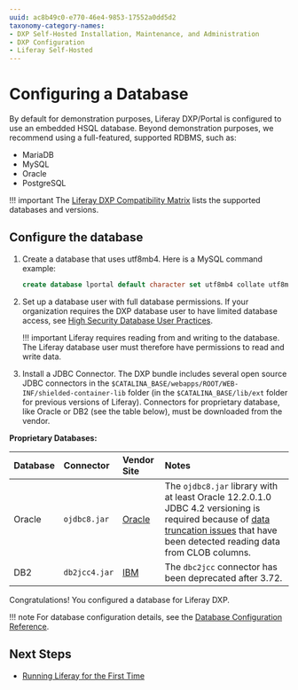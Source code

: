 ```yaml
---
uuid: ac8b49c0-e770-46e4-9853-17552a0dd5d2
taxonomy-category-names:
- DXP Self-Hosted Installation, Maintenance, and Administration
- DXP Configuration
- Liferay Self-Hosted
---
```

# Configuring a Database

By default for demonstration purposes, Liferay DXP/Portal is configured to use an embedded HSQL database. Beyond demonstration purposes, we recommend using a full-featured, supported RDBMS, such as:

- MariaDB
- MySQL
- Oracle
- PostgreSQL

!!! important
    The [Liferay DXP Compatibility Matrix](https://help.liferay.com/hc/en-us/sections/360002103292-Compatibility-Matrix) lists the supported databases and versions.

## Configure the database

1. Create a database that uses utf8mb4. Here is a MySQL command example:

    ```sql
    create database lportal default character set utf8mb4 collate utf8mb4_unicode_ci;
    ```

1. Set up a database user with full database permissions. If your organization requires the DXP database user to have limited database access, see [High Security Database User Practices](../reference/database-configurations.md#high-security-database-user-practices).

   !!! important
       Liferay requires reading from and writing to the database. The Liferay database user must therefore have permissions to read and write data.

1. Install a JDBC Connector. The DXP bundle includes several open source JDBC connectors in the `$CATALINA_BASE/webapps/ROOT/WEB-INF/shielded-container-lib` folder (in the `$CATALINA_BASE/lib/ext` folder for previous versions of Liferay). Connectors for proprietary database, like Oracle or DB2 (see the table below), must be downloaded from the vendor.

**Proprietary Databases:**

| Database | Connector     | Vendor Site                                 | Notes                                                                                                                                                                                                                             |
| :------- | :------------ | :------------------------------------------ | :-------------------------------------------------------------------------------------------------------------------------------------------------------------------------------------------------------------------------------- |
| Oracle   | `ojdbc8.jar`  | [Oracle](https://www.oracle.com/index.html) | The `ojdbc8.jar` library with at least Oracle 12.2.0.1.0 JDBC 4.2 versioning is required because of [data truncation issues](https://issues.liferay.com/browse/LPS-79229) that have been detected reading data from CLOB columns. |
| DB2      | `db2jcc4.jar` | [IBM](https://www.ibm.com/)                 |  The `dbc2jcc` connector has been deprecated after 3.72.                                                                                                                                                                          |

Congratulations! You configured a database for Liferay DXP.

!!! note
    For database configuration details, see the [Database Configuration Reference](../reference/database-configurations.md).

## Next Steps

- [Running Liferay for the First Time](./running-liferay-for-the-first-time.md)
